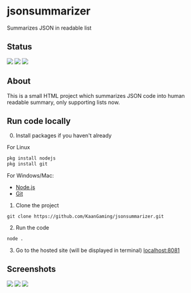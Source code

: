# jsonsummarizer
Summarizes JSON in readable list

## Status

![](https://img.shields.io/github/languages/code-size/KaanGaming/jsonsummarizer?label=repository%20size)
![](https://img.shields.io/github/last-commit/KaanGaming/jsonsummarizer)
![](https://img.shields.io/github/stars/KaanGaming/jsonsummarizer)

## About

This is a small HTML project which summarizes JSON code into human readable summary, only supporting lists now.

## Run code locally

0. Install packages if you haven't already

For Linux
```bash
pkg install nodejs
pkg install git
```
For Windows/Mac: 
  * [Node.js](https://nodejs.org/en/download/)
  * [Git](http://git-scm.com/)

1. Clone the project
```ash
git clone https://github.com/KaanGaming/jsonsummarizer.git
```

2. Run the code
```bash
node .
```

3. Go to the hosted site (will be displayed in terminal)
[localhost:8081](localhost:8081)

## Screenshots

![](https://i.ibb.co/z7d7S4t/Screenshot-20210207-184034-Chrome.jpg)
![](https://i.ibb.co/RCy52WJ/Screenshot-20210207-184027-Chrome.jpg)
![](https://i.ibb.co/V2g0YnW/Screenshot-20210207-183717-Chrome.jpg)
